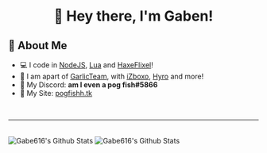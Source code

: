 <div align="center">
    <h1>👋 Hey there, I'm Gaben!</h1>
</div>

## 🎈 About Me

- 💻 I code in [NodeJS][nodejs], [Lua][lua] and [HaxeFlixel][hxf]!
- 🎉 I am apart of [GarlicTeam][gteam], with [iZboxo][izboxo], [Hyro][hyro] and more!
- 🤖 My Discord: **am I even a pog fish#5866**
- 🎨 My Site: [pogfishh.tk](https://www.pogfishh.tk)

<br/>

---

<br/>
<img align="center" alt="Gabe616's Github Stats" src="https://github-readme-stats.vercel.app/api
?username=Gabe616
&show_icons=true
&count_private=true
&title_color=ffffff
&text_color=ffffff
&icon_color=ffffff
&hide_border=true
&bg_color=50,2c2f33,23272a,272b2d
&custom_title=My%20Github%20Stats">
<img align="center" alt="Gabe616's Github Stats" src="https://github-readme-stats.vercel.app/api/top-langs
?username=Gabe616
&title_color=ffffff
&text_color=ffffff
&icon_color=ffffff
&hide_border=true
&bg_color=-50,2c2f33,23272a,272b2d
&custom_title=Languages%20I%20Code%20In&layout=compact">

[nodejs]: https://nodejs.org/en/
[lua]: https://lua.org
[hxf]: https://haxeflixel.com
[gteam]: https://github.com/Garlic-Team
[izboxo]: https://github.com/iZboxo
[hyro]: https://github.com/xHyroM
